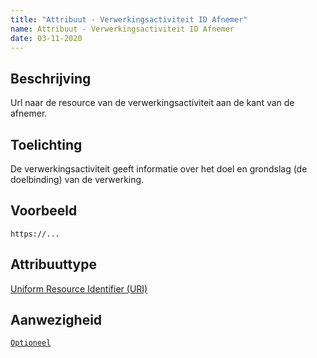 ```yaml
---
title: "Attribuut - Verwerkingsactiviteit ID Afnemer"
name: Attribuut - Verwerkingsactiviteit ID Afnemer
date: 03-11-2020
---
```


## Beschrijving
Url naar de resource van de verwerkingsactiviteit aan de kant van de afnemer.

## Toelichting
De verwerkingsactiviteit geeft informatie over het doel en grondslag (de doelbinding) van de verwerking.

## Voorbeeld
`https://...`

## Attribuuttype
[Uniform Resource Identifier (URI)](../attribuuttypen/URI.md)

## Aanwezigheid
[`Optioneel`](../../gegevenswoordenboek/readme.md#bijzondere-meta-attributen)

